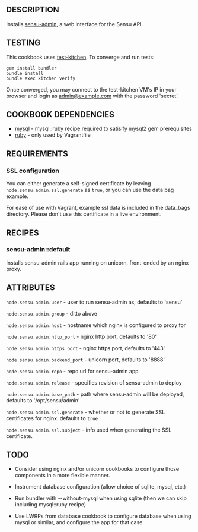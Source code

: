 ## DESCRIPTION

Installs [sensu-admin](https://github.com/sensu/sensu-admin), a web interface for the Sensu API.

## TESTING

This cookbook uses [test-kitchen](https://github.com/opscode/test-kitchen/). To converge and run tests:
```
gem install bundler
bundle install
bundle exec kitchen verify
```

Once converged, you may connect to the test-kitchen VM's IP in your browser and login as admin@example.com with the password 'secret'.

## COOKBOOK DEPENDENCIES

* [mysql](http://community.opscode.com/cookbooks/mysql) - mysql::ruby recipe required to satisify mysql2 gem prerequisites
* [ruby](http://community.opscode.com/cookbooks/ruby) - only used by Vagrantfile

## REQUIREMENTS

### SSL configuration

You can either generate a self-signed certificate by leaving `node.sensu.admin.ssl.generate`
as `true`, or you can use the data bag example.

For ease of use with Vagrant, example ssl data is included in the data_bags directory. 
Please don't use this certificate in a live environment.

## RECIPES

### sensu-admin::default

Installs sensu-admin rails app running on unicorn, front-ended by an nginx proxy.

## ATTRIBUTES

`node.sensu.admin.user` - user to run sensu-admin as, defaults to 'sensu'

`node.sensu.admin.group` - ditto above

`node.sensu.admin.host` - hostname which nginx is configured to proxy for

`node.sensu.admin.http_port` - nginx http port, defaults to '80'

`node.sensu.admin.https_port` - nginx https port, defaults to '443'

`node.sensu.admin.backend_port` - unicorn port, defaults to '8888'

`node.sensu.admin.repo` - repo url for sensu-admin app

`node.sensu.admin.release` - specifies revision of sensu-admin to deploy

`node.sensu.admin.base_path` - path where sensu-admin will be deployed, defaults to '/opt/sensu/admin'

`node.sensu.admin.ssl.generate` - whether or not to generate SSL certificates for nginx. defaults to `true`

`node.sensu.admin.ssl.subject` - info used when generating the SSL certificate.

## TODO

* Consider using nginx and/or unicorn cookbooks to configure those components in a more flexible manner.

* Instrument database configuration (allow choice of sqlite, mysql, etc.)

* Run bundler with --without-mysql when using sqlite (then we can skip including mysql::ruby recipe)

* Use LWRPs from database cookbook to configure database when using mysql or similar, and configure the app for that case
